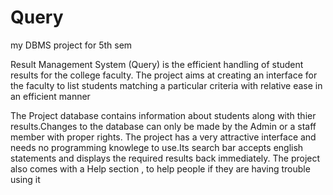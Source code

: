Query
=====

my DBMS project for 5th sem


Result Management System (Query) is the efficient handling of student results for the college faculty. 
The project aims at creating an interface for the faculty to list students matching a particular criteria with relative ease in an efficient manner

The Project database contains information about students along with thier results.Changes to the database can only be made by the Admin or a staff member with proper rights.
The project has a very attractive interface and needs no programming knowlege to use.Its search bar accepts english statements and displays the required results back immediately.
The project also comes with a Help section , to help people if they are having trouble using it 

